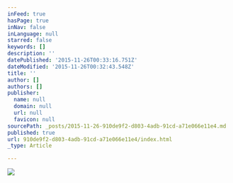 ```yaml
---
inFeed: true
hasPage: true
inNav: false
inLanguage: null
starred: false
keywords: []
description: ''
datePublished: '2015-11-26T00:33:16.751Z'
dateModified: '2015-11-26T00:32:43.548Z'
title: ''
author: []
authors: []
publisher:
  name: null
  domain: null
  url: null
  favicon: null
sourcePath: _posts/2015-11-26-910de9f2-d803-4adb-91cd-a71e066e11e4.md
published: true
url: 910de9f2-d803-4adb-91cd-a71e066e11e4/index.html
_type: Article

---
```

![](https://the-grid-user-content.s3-us-west-2.amazonaws.com/452e2695-2267-4a2b-bdcb-b5efc3345edf.jpg)
